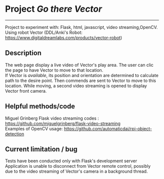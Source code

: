# Project *Go there Vector*
___
Project to experiment with: Flask, html, javascript, video streaming,OpenCV. <br>
Using robot Vector (DDL/Anki's Robot: https://www.digitaldreamlabs.com/products/vector-robot)
<br>

## Description
The web page display a live video of Vector's play area. The user can clic the page to have Vector
to move to that location. <br>
If Vector is *available*, its position and orientation are determined to calculate path to the desire point. 
Then commends are sent to Vector to move to this location. While moving, a second video streaming is opened to 
display Vector front camera. <br>

## Helpful methods/code
Miguel Grinberg Flask video streaming codes : https://github.com/miguelgrinberg/flask-video-streaming 
<br>
Examples of OpenCV usage: https://github.com/automaticdai/rpi-object-detection

## Current limitation / bug
Tests have been conducted only with Flask's development server <br>
Application is unable to disconnect from Vector remote control, possibly due to the video streaming of
Vector's camera in a background thread.  